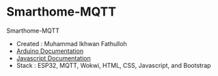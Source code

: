 # Smarthome-MQTT
Smarthome-MQTT

<ul>
<li>Created : Muhammad Ikhwan Fathulloh</li>
<li><a href="https://www.shiftr.io/docs/manuals/arduino/">Arduino Documentation</a></li>
<li><a href="https://www.shiftr.io/docs/manuals/javascript/">Javascript Documentation</a></li>
<li>Stack : ESP32, MQTT, Wokwi, HTML, CSS, Javascript, and Bootstrap</li>
</ul>